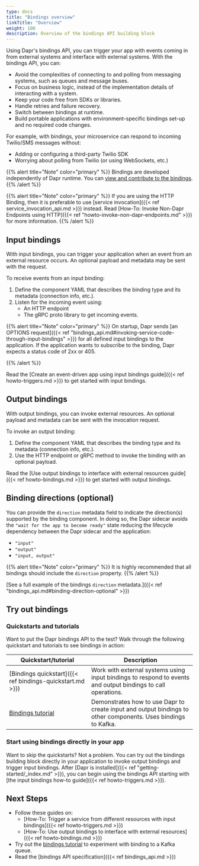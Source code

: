 ```yaml
---
type: docs
title: "Bindings overview"
linkTitle: "Overview"
weight: 100
description: Overview of the bindings API building block 
---
```


Using Dapr's bindings API, you can trigger your app with events coming in from external systems and interface with external systems. With the bindings API, you can:

- Avoid the complexities of connecting to and polling from messaging systems, such as queues and message buses.
- Focus on business logic, instead of the implementation details of interacting with a system.
- Keep your code free from SDKs or libraries.
- Handle retries and failure recovery.
- Switch between bindings at runtime.
- Build portable applications with environment-specific bindings set-up and no required code changes.

For example, with bindings, your microservice can respond to incoming Twilio/SMS messages without:

- Adding or configuring a third-party Twilio SDK
- Worrying about polling from Twilio (or using WebSockets, etc.)

{{% alert title="Note" color="primary" %}}
Bindings are developed independently of Dapr runtime. You can [view and contribute to the bindings](https://github.com/dapr/components-contrib/tree/master/bindings).
{{% /alert %}}

{{% alert title="Note" color="primary" %}}
If you are using the HTTP Binding, then it is preferable to use [service invocation]({{< ref service_invocation_api.md >}}) instead. Read [How-To: Invoke Non-Dapr Endpoints using HTTP]({{< ref "howto-invoke-non-dapr-endpoints.md" >}}) for more information.
{{% /alert %}}

## Input bindings

With input bindings, you can trigger your application when an event from an external resource occurs. An optional payload and metadata may be sent with the request.

To receive events from an input binding:

1. Define the component YAML that describes the binding type and its metadata (connection info, etc.).
1. Listen for the incoming event using:
   - An HTTP endpoint
   - The gRPC proto library to get incoming events.

{{% alert title="Note" color="primary" %}}
 On startup, Dapr sends [an OPTIONS request]({{< ref "bindings_api.md#invoking-service-code-through-input-bindings" >}}) for all defined input bindings to the application. If the application wants to subscribe to the binding, Dapr expects a status code of 2xx or 405.

{{% /alert %}}

Read the [Create an event-driven app using input bindings guide]({{< ref howto-triggers.md >}}) to get started with input bindings.

## Output bindings

With output bindings, you can invoke external resources. An optional payload and metadata can be sent with the invocation request.

To invoke an output binding:

1. Define the component YAML that describes the binding type and its metadata (connection info, etc.).
2. Use the HTTP endpoint or gRPC method to invoke the binding with an optional payload.

Read the [Use output bindings to interface with external resources guide]({{< ref howto-bindings.md >}}) to get started with output bindings.

## Binding directions (optional)

You can provide the `direction` metadata field to indicate the direction(s) supported by the binding component. In doing so, the Dapr sidecar avoids the `"wait for the app to become ready"` state reducing the lifecycle dependency between the Dapr sidecar and the application:

- `"input"`
- `"output"`
- `"input, output"`

{{% alert title="Note" color="primary" %}}
It is highly recommended that all bindings should include the `direction` property.
{{% /alert %}}

[See a full example of the bindings `direction` metadata.]({{< ref "bindings_api.md#binding-direction-optional" >}})

## Try out bindings

### Quickstarts and tutorials

Want to put the Dapr bindings API to the test? Walk through the following quickstart and tutorials to see bindings in action:

| Quickstart/tutorial | Description |
| ------------------- | ----------- |
| [Bindings quickstart]({{< ref bindings-quickstart.md >}}) | Work with external systems using input bindings to respond to events and output bindings to call operations. |
| [Bindings tutorial](https://github.com/dapr/quickstarts/tree/master/tutorials/bindings) | Demonstrates how to use Dapr to create input and output bindings to other components. Uses bindings to Kafka. |

### Start using bindings directly in your app

Want to skip the quickstarts? Not a problem. You can try out the bindings building block directly in your application to invoke output bindings and trigger input bindings. After [Dapr is installed]({{< ref "getting-started/_index.md" >}}), you can begin using the bindings API starting with [the input bindings how-to guide]({{< ref howto-triggers.md >}}).

## Next Steps

- Follow these guides on:
  - [How-To: Trigger a service from different resources with input bindings]({{< ref howto-triggers.md >}})
  - [How-To: Use output bindings to interface with external resources]({{< ref howto-bindings.md >}})
- Try out the [bindings tutorial](https://github.com/dapr/quickstarts/tree/master/tutorials/bindings/README.md) to experiment with binding to a Kafka queue.
- Read the [bindings API specification]({{< ref bindings_api.md >}})